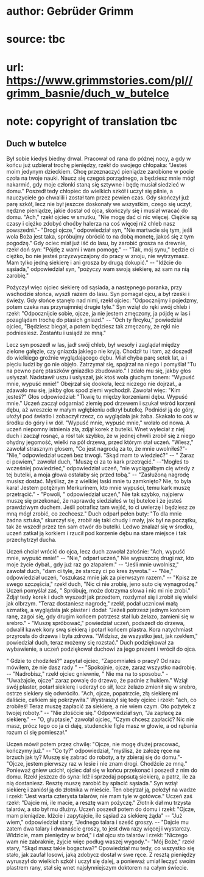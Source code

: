 # author: Gebrüder Grimm
# source: tbc
# url: https://www.grimmstories.com/pl//grimm_basnie/duch_w_butelce
# note: copyright of translation tbc

## Duch w butelce 

Był sobie kiedyś biedny drwal. Pracował od rana do późnej nocy, a gdy w
końcu już uzbierał trochę pieniędzy, rzekł do swojego chłopaka: "Jesteś
moim jedynym dzieckiem. Chcę przeznaczyć pieniądze zarobione w pocie
czoła na twoje nauki. Naucz się czegoś porządnego, a będziesz mnie mógł
nakarmić, gdy moje członki staną się sztywne i będę musiał siedzieć w
domu." Poszedł tedy chłopiec do wielkich szkół i uczył się pilnie, a
nauczyciele go chwalili i został tam przez pewien czas. Gdy skończył już
parę szkół, lecz nie był jeszcze doskonały we wszystkim, czego się
uczył, nędzne pieniądze, jakie dostał od ojca, skończyły się i musiał
wracać do domu. "Ach," rzekł ojciec w smutku, "Nie mogę dać ci nic
więcej. Ciężkie są czasy i ciężko zdobyć choćby halerza na coś więcej
niż chleb nasz powszedni."- "Drogi ojcze," odpowiedział syn, "Nie
martwcie się tym, jeśli wola Boża jest taka, spróbujmy obrócić to na
dobą monetę, jakoś się z tym pogodzę." Gdy ociec miał już iść do lasu,
by zarobić grosza na drewnie, rzekł doń syn: "Pójdę z wami i wam
pomogę." -- "Tak, mój synu," będzie ci ciężko, bo nie jesteś
przyzwyczajony do pracy w znoju, nie wytrzymasz. Mam tylko jedną
siekierę i ani grosza by drugą dokupić." -- "Idźcie do sąsiada,"
odpowiedział syn, "pożyczy wam swoją siekierę, aż sam na nią zarobię."

Pożyczył więc ojciec siekierę od sąsiada, a następnego poranka, przy
wschodzie słońca, wyszli razem do lasu. Syn pomagał ojcu, a był rześki i
świeży. Gdy słońce stanęło nad nimi, rzekł ojciec: "Odpocznijmy i
pojedzmy, potem czeka nas przynajmniej drugie tyle." Syn wziął do ręki
swój chleb i rzekł: "Odpocznijcie sobie, ojcze, ja nie jestem zmęczony,
ja pójdę w las i pozaglądam trochę do ptasich gniazd." -- "Och ty
fircyku," powiedział ojciec, "Będziesz biegał, a potem będziesz tak
zmęczony, że ręki nie podniesiesz. Zostańtu i usiądź ze mną."

Lecz syn poszedł w las, jadł swój chleb, był wesoły i zaglądał między
zielone gałęzie, czy gniazda jakiego nie kryją. Chodził tu i tam, aż
doszedł do wielkiego groźnie wyglądającego dębu. Miał chyba parę setek
lat, a i pięciu ludzi by go nie objęło. Zatrzymał się, spojrzał na niego
i pomyślał "Tu na pewno parę ptaszków gniazdko zbudowało." I zdało mu
się, jakby głos usłyszał. Nadstawił uszu i usłyszał, jak ktoś woła
głuchym tonem: "Wypuść mnie, wypuść mnie!" Obejrzał się dookoła, lecz
niczego nie dojrzał., a zdawało mu się, jakby głos spod ziemi wychodził.
Zawołał więc: "Kim jesteś?" Głos odpowiedział: "Tkwię tu między
korzeniami dębu. Wypuść mnie." Uczeń zaczął odgarniać ziemię pod
drzewem i szukał wśród korzeni dębu, aż wreszcie w małym wgłębieniu
odkrył butelkę. Podniósł ją do góry, ułożył pod światło i zobaczył
rzecz, co wyglądała jak żaba. Skakało to coś w środku do góry i w dół.
"Wypuść mnie, wypuść mnie," wołało od nowa. A uczeń niepomny istnienia
zła, zdjął korek z butelki. Wnet wyleciał z niej duch i zaczął rosnąć, a
rósł tak szybko, że w jednej chwili zrobił się z niego ohydny jegomość,
wielki na pół drzewa, przed którym stał uczeń. "Wiesz," zawołał
strasznym głosem, "Co jest nagrodą za to, że mnie uwolniłeś?"-
"Nie," odpowiedział uczeń bez trwogi. "Skąd mam to wiedzieć?" -- "
Zaraz ci powiem," zawołał duch, "Muszę ci za to kark przetrącić."
--"Mogłeś to wcześniej powiedzieć," odpowiedział uczeń, "nie
wyciągałbym cię wtedy z tej butelki, a moja głowa ostałaby się przed
tobą." -- "Zasłużoną nagrodę musisz dostać. Myślisz, że z wielkiej
łaski mnie tu zamknięto? Nie, to była kara! Jestem potężnym Merkurinem,
kto mnie wypuści, temu kark muszę przetrącić." - "Powoli, "
odpowiedział uczeń," Nie tak szybko, najpierw muszę się przekonać, że
naprawdę siedziałeś w tej butelce i że jesteś prawdziwym duchem. Jeśli
potrafisz tam wejść, to ci uwierzę i będziesz ze mną mógł zrobić, co
zechcesz." Duch odparł pełen buty: "To dla mnie żadna sztuka,"
skurczył się, zrobił się taki chudy i mały, jak był na początku, tak że
wszedł przez ten sam otwór do butelki. Ledwo znalazł się w środku, uczeń
zatkał ją korkiem i rzucił pod korzenie dębu na stare miejsce i tak
przechytrzył ducha.

Uczeń chciał wrócić do ojca, lecz duch zawołał żałośnie: "Ach, wypuść
mnie, wypuść mnie!" -- "Nie," odparł uczeń," Nie wypuszczę drugi
raz, kto moje życie dybał., gdy już raz go złapałem." -- "Jeśli mnie
uwolnisz," zawołał duch, "dam ci tyle, że starczy ci po kres żywota."
-- "Nie," odpowiedział uczeń, "oszukasz mnie jak za pierwszym
razem." -- "Kpisz ze swego szczęścia," rzekł duch, "Nic ci nie
zrobię, jeno suto cię wynagrodzę." Uczeń pomyślał zaś, " Spróbuję,
może dotrzyma słowa i nic mi nie zrobi." Zdjął tedy korek i duch
wyszedł jak przedtem, rozdymał się i zrobił się wielki jak olbrzym.
"Teraz dostaniesz nagrodę," rzekł, podał uczniowi małą szmatkę, a
wyglądała jak plaster i dodał: "Jeżeli potrzesz jednym końcem ranę,
zagoi się, gdy drugim końcem potrzesz stał lub żelazo, zamieni się w
srebro." - "Muszę spróbować," powiedział uczeń, podszedł do drzewa,
odwalił kawek kory swą siekierą i potarł końcem plastra. Kora
natychmiast przyrosła do drzewa i była zdrowa. "Widzisz, że wszystko
jest, jak rzekłem," powiedział duch, teraz możemy się rozstać." Duch
podziękował za wybawienie, a uczeń podziękował duchowi za jego prezent i
wrócił do ojca.

" Gdzie to chodziłeś?" zapytał ojciec, "Zapomniałeś o pracy? Od razu
mówiłem, że nie dasz rady " -- "Spokojnie, ojcze, zaraz wszystko
nadrobię. -- "Nadrobisz," rzekł ojciec gniewnie, " Nie ma na to
sposobu." - "Uważajcie, ojcze" zaraz powalę do drzewo, że padnie z
hukiem." Wziął swój plaster, potarł siekierę i uderzył co sił, lecz
żelazo zmienił się w srebro, ostrze siekiery się odwróciło. "Ach,
ojcze, popatrzcie, złą siekierę mi daliście, całkiem się pokrzywiła."
Wystraszył się tedy ojciec i rzekł: "ach, co zrobiłeś! Teraz muszę
zapłacić za siekierę, a nie wiem czym. Oto pożytek z twojej roboty." --
"Nie złośćcie się." Odpowiedział syn, "Ja zapłacę za siekierę." --
"O, głuptasie," zawołał ojciec, "Czym chcesz zapłacić? Nic nie masz,
prócz tego co ja ci daję, studenckie figle masz w głowie, a od rąbania
rozum ci się pomieszał."

Uczeń mówił potem przez chwilę: "Ojcze, nie mogę dłużej pracować,
kończymy już." -- "Co ty?" odpowiedział, "myślisz, że założę ręce na
brzuch jak ty? Muszę się zabrać do roboty, a ty zbieraj się do domu."-
"Ojcze, jestem pierwszy raz w lesie i nie znam drogi. Chodźcie ze
mną." Ponieważ gniew ucichł, ojciec dał się w końcu przekonać i poszedł
z nim do domu. Rzekł jeszcze do syna: Idź i sprzedaj popsutą siekierą, a
patrz, ile za nią dostaniesz. Resztę muszę zarobić by spłacić sąsiada."
Syn wziął siekierę i zaniósł ją do złotnika w mieście. Ten obejrzał ją,
położył na wadze i rzekł: "Jest warta czterysta talarów, nie mam tyle w
gotówce." Uczeń zaś rzekł: "Dajcie mi, ile macie, a resztę wam
pożyczę." Złotnik dał mu trzysta talarów, a sto był mu dłużny. Uczeń
poszedł potem do domu i rzekł: "Ojcze, mam pieniądze. Idźcie i
zapytajcie, ile sąsiad za siekierę żąda" -- "Już wiem," odpowiedział
stary, "Jednego talara i sześć groszy. -- "Dajcie mu zatem dwa talary
i dwanaście groszy, to jest dwa razy więcej i wystarczy. Widzicie, mam
pieniędzy w bród," i dał ojcu sto talarów i rzekł: "Niczego wam nie
zabraknie, żyjcie więc podług waszej wygody."- "Mój Boże," rzekł
stary, "Skąd masz takie bogactwa?" Opowiedział mu tedy, co wszystko
się stało, jak zaufał losowi, jaką zdobycz dostał w swe ręce. Z resztą
pieniędzy wyruszył do wielkich szkół i uczył się dalej, a ponieważ umiał
leczyć swoim plastrem rany, stał się wnet najsłynniejszym doktorem na
całym świecie.
